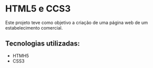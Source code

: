 # HTML5 e CCS3
Este projeto teve como objetivo a criação de uma página web de um estabelecimento comercial.

## Tecnologias utilizadas:
* HTMH5
* CSS3
